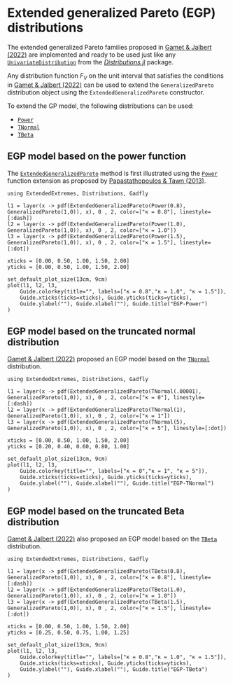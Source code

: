 # Extended generalized Pareto (EGP) distributions

The extended generalized Pareto families proposed in [Gamet & Jalbert (2022)](https://doi.org/10.1002/env.2744) are implemented and ready to be used just like any [`UnivariateDistribution`](https://juliastats.org/Distributions.jl/stable/univariate/) from the *[Distributions.jl](https://github.com/JuliaStats/Distributions.jl)* package.

Any distribution function $F_{V}$ on the unit interval that satisfies the conditions in [Gamet & Jalbert (2022)](https://doi.org/10.1002/env.2744) can be used to extend the ```GeneralizedPareto``` distribution object using the ```ExtendedGeneralizedPareto``` constructor.

To extend the GP model, the following distributions can be used:
- [`Power`](@ref)
- [`TNormal`](@ref)
- [`TBeta`](@ref)


## EGP model based on the power function

The [`ExtendedGeneralizedPareto`](@ref) method is first illustrated using the [`Power`](@ref) function extension as proposed by [Papastathopoulos & Tawn (2013)](https://doi.org/10.1016/j.jspi.2012.07.001).


```@setup power
using ExtendedExtremes, Distributions, Gadfly
```

```@example power
l1 = layer(x -> pdf(ExtendedGeneralizedPareto(Power(0.8), GeneralizedPareto(1,0)), x), 0 , 2, color=["κ = 0.8"], linestyle=[:dash])
l2 = layer(x -> pdf(ExtendedGeneralizedPareto(Power(1.0), GeneralizedPareto(1,0)), x), 0 , 2, color=["κ = 1.0"])
l3 = layer(x -> pdf(ExtendedGeneralizedPareto(Power(1.5), GeneralizedPareto(1,0)), x), 0 , 2, color=["κ = 1.5"], linestyle=[:dot])

xticks = [0.00, 0.50, 1.00, 1.50, 2.00]
yticks = [0.00, 0.50, 1.00, 1.50, 2.00]

set_default_plot_size(13cm, 9cm)
plot(l1, l2, l3,
    Guide.colorkey(title="", labels=["κ = 0.8","κ = 1.0", "κ = 1.5"]),
    Guide.xticks(ticks=xticks), Guide.yticks(ticks=yticks),
    Guide.ylabel(""), Guide.xlabel(""), Guide.title("EGP-Power")
)
```


## EGP model based on the truncated normal distribution

[Gamet & Jalbert (2022)](https://doi.org/10.1002/env.2744) proposed an EGP model based on the [`TNormal`](@ref) distribution.

```@setup normal
using ExtendedExtremes, Distributions, Gadfly
```

```@example normal
l1 = layer(x -> pdf(ExtendedGeneralizedPareto(TNormal(.00001), GeneralizedPareto(1,0)), x), 0 , 2, color=["κ = 0"], linestyle=[:dash])
l2 = layer(x -> pdf(ExtendedGeneralizedPareto(TNormal(1), GeneralizedPareto(1,0)), x), 0 , 2, color=["κ = 1"])
l3 = layer(x -> pdf(ExtendedGeneralizedPareto(TNormal(5), GeneralizedPareto(1,0)), x), 0 , 2, color=["κ = 5"], linestyle=[:dot])

xticks = [0.00, 0.50, 1.00, 1.50, 2.00]
yticks = [0.20, 0.40, 0.60, 0.80, 1.00]

set_default_plot_size(13cm, 9cm)
plot(l1, l2, l3,
    Guide.colorkey(title="", labels=["κ = 0","κ = 1", "κ = 5"]),
    Guide.xticks(ticks=xticks), Guide.yticks(ticks=yticks),
    Guide.ylabel(""), Guide.xlabel(""), Guide.title("EGP-TNormal")
)
```


## EGP model based on the truncated Beta distribution

[Gamet & Jalbert (2022)](https://doi.org/10.1002/env.2744) also proposed an EGP model based on the [`TBeta`](@ref) distribution.

```@setup beta
using ExtendedExtremes, Distributions, Gadfly
```

```@example beta
l1 = layer(x -> pdf(ExtendedGeneralizedPareto(TBeta(0.8), GeneralizedPareto(1,0)), x), 0 , 2, color=["κ = 0.8"], linestyle=[:dash])
l2 = layer(x -> pdf(ExtendedGeneralizedPareto(TBeta(1.0), GeneralizedPareto(1,0)), x), 0 , 2, color=["κ = 1.0"])
l3 = layer(x -> pdf(ExtendedGeneralizedPareto(TBeta(1.5), GeneralizedPareto(1,0)), x), 0 , 2, color=["κ = 1.5"], linestyle=[:dot])

xticks = [0.00, 0.50, 1.00, 1.50, 2.00]
yticks = [0.25, 0.50, 0.75, 1.00, 1.25]

set_default_plot_size(13cm, 9cm)
plot(l1, l2, l3,
    Guide.colorkey(title="", labels=["κ = 0.8","κ = 1.0", "κ = 1.5"]),
    Guide.xticks(ticks=xticks), Guide.yticks(ticks=yticks),
    Guide.ylabel(""), Guide.xlabel(""), Guide.title("EGP-TBeta")
)
```
